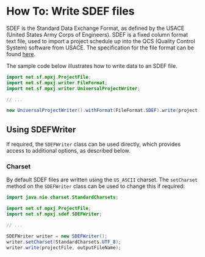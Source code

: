 # How To: Write SDEF files

SDEF is the Standard Data Exchange Format, as defined by the USACE
(United States Army Corps of Engineers). SDEF is a fixed column format text
file, used to import a project schedule up into the QCS (Quality Control
System) software from USACE. The
specification for the file format can be found
[here](https://www.publications.usace.army.mil/Portals/76/Publications/EngineerRegulations/ER_1-1-11.pdf).

The sample code below illustrates how to write data to an SDEF file.

```java
import net.sf.mpxj.ProjectFile;
import net.sf.mpxj.writer.FileFormat;
import net.sf.mpxj.writer.UniversalProjectWriter;

// ...

new UniversalProjectWriter().withFormat(FileFormat.SDEF).write(project, fileName);
```

## Using SDEFWriter

If required, the `SDEFWriter` class can be used directly, which
provides access to additional options, as described below.

### Charset
By default SDEF files are written using the `US_ASCII` charset. The `setCharset`
method on the `SDEFWriter` class can be used to change this if required:

```java
import java.nio.charset.StandardCharsets;

import net.sf.mpxj.ProjectFile;
import net.sf.mpxj.sdef.SDEFWriter;

// ...

SDEFWriter writer = new SDEFWriter();
writer.setCharset(StandardCharsets.UTF_8);
writer.write(projectFile, outputFileName);
```